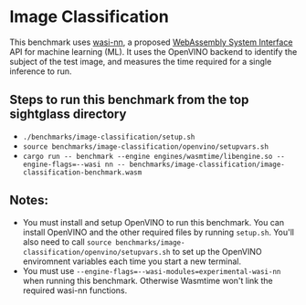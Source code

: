 # Image Classification

This benchmark uses [wasi-nn](https://github.com/WebAssembly/wasi-nn), a proposed [WebAssembly System Interface](https://github.com/WebAssembly/WASI) API for machine
learning (ML). It uses the OpenVINO backend to identify the subject of the test image, and measures the time required for a single inference to run.

## Steps to run this benchmark from the top sightglass directory
- `./benchmarks/image-classification/setup.sh`
- `source benchmarks/image-classification/openvino/setupvars.sh`
- `cargo run -- benchmark --engine engines/wasmtime/libengine.so --engine-flags=--wasi nn -- benchmarks/image-classification/image-classification-benchmark.wasm`
## Notes:
- You must install and setup OpenVINO to run this benchmark. You can install OpenVINO and the other required files by running `setup.sh`. You'll also need to call `source benchmarks/image-classification/openvino/setupvars.sh` to set up the OpenVINO enviromnent variables each time you start a new terminal.
- You must use `--engine-flags=--wasi-modules=experimental-wasi-nn` when running this benchmark. Otherwise Wasmtime won't link the required wasi-nn functions.